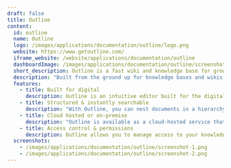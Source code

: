```yaml
---
draft: false
title: Outline
content:
  id: outline
  name: Outline
  logo: /images/applications/documentation/outline/logo.png
  website: https://www.getoutline.com/
  iframe_website: /website/applications/documentation/outline
  dashboardImage: /images/applications/documentation/outline/screenshot-1.png
  short_description: Outline is a fast wiki and knowledge base for growing teams - an alternative to Google Docs.
  description: "Built from the ground up for knowledge bases and wikis, Outline is an intuitive editor with markdown support, slash commands, rich embeds, and more. It can be on-premise or in the cloud. It's beautiful and rich in features. Outline is a great place to keep your team’s shared knowledge accessible, searchable and coordinated."
  features:
    - title: Built for digital
      description: Outline is an intuitive editor built for the digital world instead of paper. It supports markdown, slash commands, and rich embeds.
    - title: Structured & instantly searchable
      description: "With Outline, you can nest documents in a hierarchy, automatically build a rich network of backlinks and search across all the team's knowledge."
    - title: Cloud hosted or on-premise
      description: "Outline is available as a cloud-hosted service that's always up-to-date or as a self-hosted installation."
    - title: Access control & permissions
      description: Outline allows you to manage access to your knowledge base with read & write permissions, user groups, guest users, public sharing, and more.
  screenshots:
    - /images/applications/documentation/outline/screenshot-1.png
    - /images/applications/documentation/outline/screenshot-2.png
---
```

